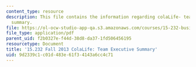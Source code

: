 ```yaml
---
content_type: resource
description: This file contains the information regarding colaLife- team executive
  summary.
file: https://ol-ocw-studio-app-qa.s3.amazonaws.com/courses/15-232-business-model-innovation-global-health-in-frontier-markets-fall-2013/9d2339c1c01d483e61f34143a6cc4c71_MIT15_232F13_t2_excsummary.pdf
file_type: application/pdf
parent_uid: f2b0327e-f44d-38d8-da37-1fd506456195
resourcetype: Document
title: '15.232 Fall 2013 ColaLife: Team Executive Summary'
uid: 9d2339c1-c01d-483e-61f3-4143a6cc4c71
---
```

